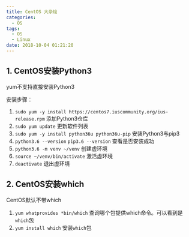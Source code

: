 ```yaml
---
title: CentOS 大杂烩
categories:
  - OS
tags:
  - OS
  - Linux
date: 2018-10-04 01:21:20
---
```


## 1. CentOS安装Python3

yum不支持直接安装Python3

安装步骤：

1. `sudo yum -y install https://centos7.iuscommunity.org/ius-release.rpm` 添加Python3仓库
2. `sudo yum update` 更新软件列表
3. `sudo yum -y install python36u python36u-pip` 安装Python3与pip3
4. `python3.6 --version` `pip3.6 --version` 查看是否安装成功
5. `python3.6 -m venv ~/venv` 创建虚环境
6. `source ~/venv/bin/activate` 激活虚环境
7. `deactivate` 退出虚环境


## 2. CentOS安装which

CentOS默认不带which

1. `yum whatprovides *bin/which` 查询哪个包提供which命令。可以看到是`which`包
2. `yum install which` 安装`which`包
